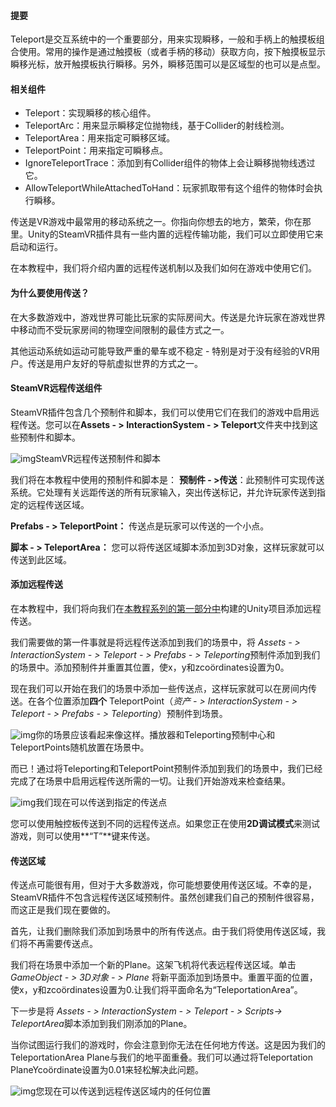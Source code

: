 #### 提要

Teleport是交互系统中的一个重要部分，用来实现瞬移，一般和手柄上的触摸板组合使用。常用的操作是通过触摸板（或者手柄的移动）获取方向，按下触摸板显示瞬移光标，放开触摸板执行瞬移。另外，瞬移范围可以是区域型的也可以是点型。

#### 相关组件

- Teleport：实现瞬移的核心组件。
- TeleportArc：用来显示瞬移定位抛物线，基于Collider的射线检测。
- TeleportArea：用来指定可瞬移区域。
- TeleportPoint：用来指定可瞬移点。
- IgnoreTeleportTrace：添加到有Collider组件的物体上会让瞬移抛物线透过它。
- AllowTeleportWhileAttachedToHand：玩家抓取带有这个组件的物体时会执行瞬移。

传送是VR游戏中最常用的移动系统之一。你指向你想去的地方，繁荣，你在那里。Unity的SteamVR插件具有一些内置的远程传输功能，我们可以立即使用它来启动和运行。

在本教程中，我们将介绍内置的远程传送机制以及我们如何在游戏中使用它们。



#### 为什么要使用传送？

在大多数游戏中，游戏世界可能比玩家的实际房间大。传送是允许玩家在游戏世界中移动而不受玩家房间的物理空间限制的最佳方式之一。

其他运动系统如运动可能导致严重的晕车或不稳定 - 特别是对于没有经验的VR用户。传送是用户友好的导航虚拟世界的方式之一。

#### SteamVR远程传送组件

SteamVR插件包含几个预制件和脚本，我们可以使用它们在我们的游戏中启用远程传送。您可以在**Assets - > InteractionSystem - > Teleport**文件夹中找到这些预制件和脚本。

![img](http://vincentkok.net/wp-content/uploads/2018/03/2.-Prefabs-and-scripts-300x176.png)SteamVR远程传送预制件和脚本

我们将在本教程中使用的预制件和脚本是：
**预制件 - >传送**：此预制件可实现传送系统。它处理有关远距传送的所有玩家输入，突出传送标记，并允许玩家传送到指定的远程传送区域。

**Prefabs - > TeleportPoint：** 传送点是玩家可以传送的一个小点。

**脚本 - > TeleportArea：** 您可以将传送区域脚本添加到3D对象，这样玩家就可以传送到此区域。

#### 添加远程传送

在本教程中，我们将向我们在[本教程系列的第一部分中](http://vincentkok.net/2018/03/20/unity-steamvr-basics-setting-up/)构建的Unity项目添加远程传送。

我们需要做的第一件事就是将远程传送添加到我们的场景中，将  *Assets - > InteractionSystem - > Teleport - > Prefabs - > Teleporting*预制件添加到我们的场景中。添加预制件并重置其位置，使x，y和zcoördinates设置为0。

现在我们可以开始在我们的场景中添加一些传送点，这样玩家就可以在房间内传送。在各个位置添加**四个** TeleportPoint（*资产 - > InteractionSystem - > Teleport - > Prefabs - > Teleporting*）预制件到场景。

![img](http://vincentkok.net/wp-content/uploads/2018/03/1.-TeleportationPoints-300x200.png)你的场景应该看起来像这样。播放器和Teleporting预制中心和TeleportPoints随机放置在场景中。

而已！通过将Teleporting和TeleportPoint预制件添加到我们的场景中，我们已经完成了在场景中启用远程传送所需的一切。让我们开始游戏来检查结果。

![img](http://vincentkok.net/wp-content/uploads/2018/03/3.-Teleportation-points-working-300x233.png)我们现在可以传送到指定的传送点

您可以使用触控板传送到不同的远程传送点。如果您正在使用**2D调试模式**来测试游戏，则可以使用**“T”**键来传送。

#### 传送区域

传送点可能很有用，但对于大多数游戏，你可能想要使用传送区域。不幸的是，SteamVR插件不包含远程传送区域预制件。虽然创建我们自己的预制件很容易，而这正是我们现在要做的。

首先，让我们删除我们添加到场景中的所有传送点。由于我们将使用传送区域，我们将不再需要传送点。

我们将在场景中添加一个新的Plane。这架飞机将代表远程传送区域。单击*GameObject - > 3D对象 - > Plane* 将新平面添加到场景中。重置平面的位置，使x，y和zcoördinates设置为0.让我们将平面命名为“TeleportationArea”。

下一步是将  *Assets - > InteractionSystem - > Teleport - > Scripts-> TeleportArea*脚本添加到我们刚添加的Plane。

当你试图运行我们的游戏时，你会注意到你无法在任何地方传送。这是因为我们的TeleportationArea Plane与我们的地平面重叠。我们可以通过将Teleportation PlaneYcoördinate设置为0.01来轻松解决此问题。

![img](http://vincentkok.net/wp-content/uploads/2018/03/4.-Teleportation-area-300x185.png)您现在可以传送到远程传送区域内的任何位置